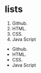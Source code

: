 # lists
<ol>
  <li>Github.</li>
  <li>HTML.</li>
  <li>CSS.</li>
  <li>Java Script</li>
</ol>
<ul>
  <li>Github.</li>
  <li>HTML.</li>
  <li>CSS.</li>
  <li>Java Script</li>
</ul>
